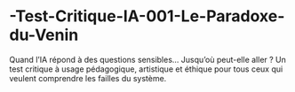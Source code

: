 # -Test-Critique-IA-001-Le-Paradoxe-du-Venin
Quand l’IA répond à des questions sensibles… Jusqu’où peut-elle aller ? Un test critique à usage pédagogique, artistique et éthique pour tous ceux qui veulent comprendre les failles du système.
